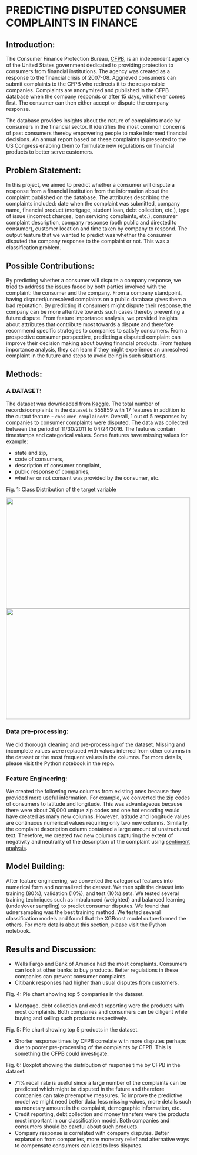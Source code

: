 # PREDICTING DISPUTED CONSUMER COMPLAINTS IN FINANCE

## Introduction: 
The Consumer Finance Protection Bureau, [CFPB](https://www.consumerfinance.gov/), is an independent agency of the United States government dedicated to providing protection to consumers from financial institutions. The agency was created as a response to the financial crisis of 2007-08. Aggrieved consumers can submit complaints to the CFPB who redirects it to the responsible companies. Complaints are anonymized and published in the CFPB database when the company responds or after 15 days, whichever comes first. The consumer can then either accept or dispute the company response.

The database provides insights about the nature of complaints made by consumers in the financial sector. It identifies the most common concerns of past consumers thereby empowering people to make informed financial decisions. An annual report based on these complaints is presented to the US Congress enabling them to formulate new regulations on financial products to better serve customers.  

## Problem Statement: 
In this project, we aimed to predict whether a consumer will dispute a response from a financial institution from the information about the complaint published on the database. The attributes describing the complaints included: date when the complaint was submitted, company name,  financial product (mortgage, student loan, debt collection, etc.), type of issue (incorrect charges, loan servicing complaints, etc.), consumer complaint description, company response (both public and directed to consumer), customer location and time taken by company to respond. The output feature that we wanted to predict was whether the consumer disputed the company response to the complaint or not. This was a classification problem.

## Possible Contributions: 
By predicting whether a consumer will dispute a company response, we tried to address the issues faced by both parties involved with the complaint: the consumer and the company. From a company standpoint, having disputed/unresolved complaints on a public database gives them a bad reputation. By predicting if consumers might dispute their response, the company can be more attentive towards such cases thereby preventing a future dispute. From feature importance analysis, we provided insights about attributes that contribute most towards a dispute and therefore recommend specific strategies to companies to satisfy consumers. From a prospective consumer perspective, predicting a disputed complaint can improve their decision making about buying financial products. From feature importance analysis, they can learn if they might experience an unresolved complaint in the future and steps to avoid being in such situations.     

## Methods: 
### A DATASET: 
The dataset was downloaded from [Kaggle](https://www.kaggle.com/datasets/kaggle/us-consumer-finance-complaints). The total number of records/complaints in the dataset is 555859 with 17 features in addition to the output feature - `consumer_complained?`. Overall, 1 out of 5 responses by companies to consumer complaints were disputed. The data was collected between the period of 11/30/2011 to 04/24/2016. The features contain timestamps and categorical values. Some features have missing values for example: 
* state and zip,
* code of consumers,
* description of consumer complaint,
* public response of companies,
* whether or not consent was provided by the consumer, etc.

Fig. 1: Class Distribution of the target variable
<p float="left">
<img src="figures/cafe_locations.png" width="500" height="300"/>
<img src="figures/downtown_cafes.png" width="500" height="300"/>
</p>

### Data pre-processing: 
We did thorough cleaning and pre-processing of the dataset. Missing and incomplete values were replaced with values inferred from other columns in the dataset or the most frequent values in the columns. For more details, please visit the Python notebook in the repo.

### Feature Engineering: 
We created the following new columns from existing ones because they provided more useful information. For example, we converted the zip codes of consumers to latitude and longitude. This was advantageous because there were about 26,000 unique zip codes and one hot encoding would have created as many new columns. However, latitude and longitude values are continuous numerical values requiring only two new columns. Similarly, the complaint description column contained a large amount of unstructured text. Therefore, we created two new columns capturing the extent of negativity and neutrality of the description of the complaint using [sentiment analysis](https://huggingface.co/cardiffnlp/twitter-roberta-base-sentiment).

## Model Building: 
After feature engineering, we converted the categorical features into numerical form and normalized the dataset. We then split the dataset into training (80%), validation (10%), and test (10%) sets. We tested several training techniques such as imbalanced (weighted) and balanced learning (under/over sampling) to predict consumer disputes. We found that udnersampling was the best training method. We tested several classification models and found that the XGBoost model outperformed the others. For more details about this section, please visit the Python notebook.  

## Results and Discussion: 
* Wells Fargo and Bank of America had the most complaints. Consumers can look at other banks to buy products. Better regulations in these companies can prevent consumer complaints.
* Citibank responses had higher than usual disputes from customers. 

Fig. 4: Pie chart showing top 5 companies in the dataset.

* Mortgage, debt collection and credit reporting were the products with most complaints. Both companies and consumers can be diligent while buying and selling such products respectively. 

Fig. 5: Pie chart showing top 5 products in the dataset.

* Shorter response times by CFPB correlate with more disputes perhaps due to poorer pre-processing of the complaints by CFPB. This is something the CFPB could investigate.

Fig. 6: Boxplot showing the distribution of response time by CFPB in the dataset.

* 71% recall rate is useful since a large number of the complaints can be predicted which might be disputed in the future and therefore companies can take preemptive measures. To improve the predictive model we might need better data: less missing values, more details such as monetary amount in the complaint, demographic information, etc.
* Credit reporting, debt collection and money transfers were the products most important in our classification model. Both companies and consumers should be careful about such products.
* Company response is correlated with company disputes. Better explanation from companies, more monetary relief and alternative ways to compensate consumers can lead to less disputes. 
